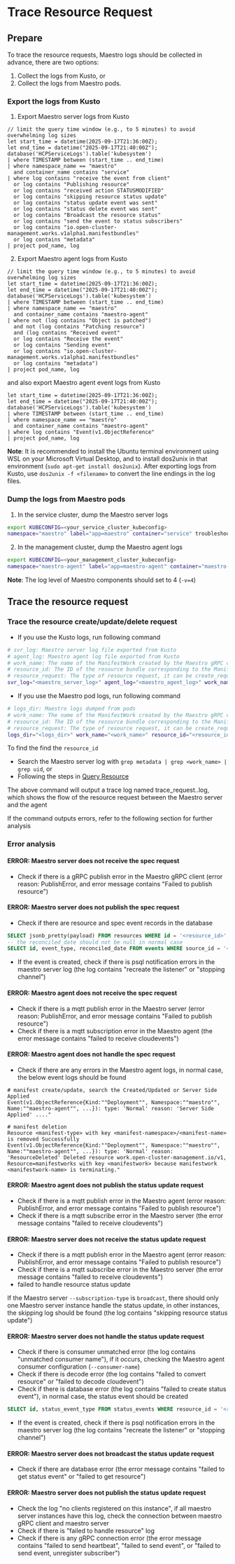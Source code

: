 # Trace Resource Request

## Prepare

To trace the resource requests, Maestro logs should be collected in advance, there are two options:

1. Collect the logs from Kusto, or
2. Collect the logs from Maestro pods.

### Export the logs from Kusto

1. Export Maestro server logs from Kusto

```kql
// limit the query time window (e.g., to 5 minutes) to avoid overwhelming log sizes
let start_time = datetime(2025-09-17T21:36:00Z);
let end_time = datetime("2025-09-17T21:40:00Z");
database('HCPServiceLogs').table('kubesystem')
| where TIMESTAMP between (start_time .. end_time)
| where namespace_name == "maestro"
  and container_name contains "service"
| where log contains "receive the event from client"
  or log contains "Publishing resource"
  or log contains "received action STATUSMODIFIED"
  or log contains "skipping resource status update"
  or log contains "status update event was sent"
  or log contains "status delete event was sent"
  or log contains "Broadcast the resource status"
  or log contains "send the event to status subscribers"
  or log contains "io.open-cluster-management.works.v1alpha1.manifestbundles"
  or log contains "metadata"
| project pod_name, log
```

2. Export Maestro agent logs from Kusto

```kql
// limit the query time window (e.g., to 5 minutes) to avoid overwhelming log sizes
let start_time = datetime(2025-09-17T21:36:00Z);
let end_time = datetime("2025-09-17T21:40:00Z");
database('HCPServiceLogs').table('kubesystem')
| where TIMESTAMP between (start_time .. end_time)
| where namespace_name == "maestro"
  and container_name contains "maestro-agent"
| where not (log contains "Object is patched")
  and not (log contains "Patching resource")
  and (log contains "Received event"
  or log contains "Receive the event"
  or log contains "Sending event"
  or log contains "io.open-cluster-management.works.v1alpha1.manifestbundles"
  or log contains "metadata")
| project pod_name, log
```

and also export Maestro agent event logs from Kusto

```kql
let start_time = datetime(2025-09-17T21:36:00Z);
let end_time = datetime("2025-09-17T21:40:00Z");
database('HCPServiceLogs').table('kubesystem')
| where TIMESTAMP between (start_time .. end_time)
| where namespace_name == "maestro"
  and container_name contains "maestro-agent"
| where log contains "Event(v1.ObjectReference"
| project pod_name, log
```

**Note**: It is recommended to install the Ubuntu terminal environment using WSL on your Microsoft Virtual Desktop, and to install dos2unix in that environment (`sudo apt-get install dos2unix`).
After exporting logs from Kusto, use `dos2unix -f <filename>` to convert the line endings in the log files.

### Dump the logs from Maestro pods

1. In the service cluster, dump the Maestro server logs

```sh
export KUBECONFIG=<your_service_cluster_kubeconfig>
namespace="maestro" label="app=maestro" container="service" troubleshooting/scripts/dump_logs.sh
```

2. In the management cluster, dump the Maestro agent logs

```sh
export KUBECONFIG=<your_management_cluster_kubeconfig>
namespace="maestro-agent" label="app=maestro-agent" container="maestro-agent" troubleshooting/scripts/dump_logs.sh
```

**Note**: The log level of Maestro components should set to 4 (`-v=4`)

## Trace the resource request

### Trace the resource create/update/delete request

- If you use the Kusto logs, run following command

```sh
# svr_log: Maestro server log file exported from Kusto
# agent_log: Maestro agent log file exported from Kusto
# work_name: The name of the ManifestWork created by the Maestro gRPC client
# resource_id: The ID of the resource bundle corresponding to the ManifestWork
# resource_request: The type of resource request, it can be create_request, update_request or delete_request
svr_log="<maestro_server_log>" agent_log="<maestro_agent_log>" work_name="<work_name>" resource_id="<resource_id>" resource_request="<resource_request>" scripts/trace_request_kusto.sh
```

- If you use the Maestro pod logs, run following command

```sh
# logs_dir: Maestro logs dumped from pods
# work_name: The name of the ManifestWork created by the Maestro gRPC client
# resource_id: The ID of the resource bundle corresponding to the ManifestWork
# resource_request: The type of resource request, it can be create_request, update_request or delete_request
logs_dir="<logs_dir>" work_name="<work_name>" resource_id="<resource_id>" resource_request="<resource_request>" scripts/trace_request.sh
```

To find the find the `resource_id`
- Search the Maestro server log with `grep metadata | grep <work_name> | grep uid`, or
- Following the steps in [Query Resource](./query_resource.md)

The above command will output a trace log named trace_request.<timestamp>.log, which shows the flow of the resource request between the Maestro server and the agent

If the command outputs errors, refer to the following section for further analysis

### Error analysis

#### ERROR: Maestro server does not receive the spec request

- Check if there is a gRPC publish error in the Maestro gRPC client (error reason: PublishError, and error message contains "Failed to publish resource")

#### ERROR: Maestro server does not publish the spec request
- Check if there are resource and spec event records in the database
```sql
SELECT jsonb_pretty(payload) FROM resources WHERE id = '<resource_id>';
-- the reconciled_date should not be null in normal case
SELECT id, event_type, reconciled_date FROM events WHERE source_id = '<resource_id>';
```
- If the event is created, check if there is psql notification errors in the maestro server log (the log contains "recreate the listener" or "stopping channel")

#### ERROR: Maestro agent does not receive the spec request

- Check if there is a mqtt publish error in the Maestro server (error reason: PublishError, and error message contains "Failed to publish resource")
- Check if there is a mqtt subscription error in the Maestro agent (the error message contains "failed to receive cloudevents")

#### ERROR: Maestro agent does not handle the spec request

- Check if there are any errors in the Maestro agent logs, in normal case, the below event logs should be found

```
# manifest create/update, search the Created/Updated or Server Side Applied
Event(v1.ObjectReference{Kind:""Deployment"", Namespace:""maestro"", Name:""maestro-agent"", ...}): type: 'Normal' reason: 'Server Side Applied' ...."

# manifest deletion
Resource <manifest-type> with key <manifest-namespace>/<manifest-name> is removed Successfully
Event(v1.ObjectReference{Kind:""Deployment"", Namespace:""maestro"", Name:""maestro-agent"", ...}): type: 'Normal' reason: 'ResourceDeleted' Deleted resource work.open-cluster-management.io/v1, Resource=manifestworks with key <manifestwork> because manifestwork <manifestwork-name> is terminating."
```

#### ERROR: Maestro agent does not publish the status update request

- Check if there is a mqtt publish error in the Maestro agent (error reason: PublishError, and error message contains "Failed to publish resource")
- Check if there is a mqtt subscribe error in the Maestro server (the error message contains "failed to receive cloudevents")

#### ERROR: Maestro server does not receive the status update request

- Check if there is a mqtt publish error in the Maestro agent (error reason: PublishError, and error message contains "Failed to publish resource")
- Check if there is a mqtt subscribe error in the Maestro server (the error message contains "failed to receive cloudevents")
- failed to handle resource status update

If the Maestro server `--subscription-type` is `broadcast`, there should only one Maestro server instance handle the status update, in other instances, the skipping log should be found (the log contains "skipping resource status update")

#### ERROR: Maestro server does not handle the status update request

- Check if there is consumer unmatched error (the log contains "unmatched consumer name"), if it occurs, checking the Maestro agent consumer configuration (`--consumer-name`)
- Check if there is decode error (the log contains "failed to convert resource" or "failed to decode cloudevent")
- Check if there is database error (the log contains "failed to create status event"), in normal case, the status event should be created

```sql
SELECT id, status_event_type FROM status_events WHERE resource_id = '<resource_id>';
```

- If the event is created, check if there is psql notification errors in the maestro server log (the log contains "recreate the listener" or "stopping channel")

#### ERROR: Maestro server does not broadcast the status update request

- Check if there are database error (the error message contains "failed to get status event" or "failed to get resource")

#### ERROR: Maestro server does not publish the status update request

- Check the log "no clients registered on this instance", if all maestro server instances have this log, check the connection between maestro gRPC client and maestro server
- Check if there is "failed to handle resource" log
- Check if there is any gRPC connection error (the error message contains "failed to send heartbeat", "failed to send event", or "failed to send event, unregister subscriber")
